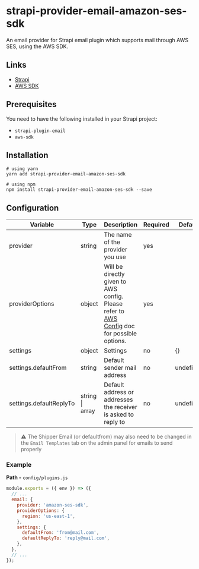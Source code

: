 # strapi-provider-email-amazon-ses-sdk

An email provider for Strapi email plugin which supports mail through AWS SES, using the AWS SDK.

## Links

* [Strapi](https://strapi.io)
* [AWS SDK](https://docs.aws.amazon.com/AWSJavaScriptSDK/latest/AWS.html)

## Prerequisites

You need to have the following installed in your Strapi project:
* `strapi-plugin-email`
* `aws-sdk`

## Installation
```
# using yarn
yarn add strapi-provider-email-amazon-ses-sdk

# using npm
npm install strapi-provider-email-amazon-ses-sdk --save

```

## Configuration

| Variable                | Type                    | Description                                                                                                                | Required | Default   |
| ----------------------- | ----------------------- | -------------------------------------------------------------------------------------------------------------------------- | -------- | --------- |
| provider                | string                  | The name of the provider you use                                                                                           | yes      |           |
| providerOptions         | object                  | Will be directly given to AWS config. Please refer to [AWS Config](https://docs.aws.amazon.com/AWSJavaScriptSDK/latest/AWS/Config.html#constructor-property) doc for possible options. | yes      |           |
| settings                | object                  | Settings                                                                                                                   | no       | {}        |
| settings.defaultFrom    | string                  | Default sender mail address                                                                                                | no       | undefined |
| settings.defaultReplyTo | string \| array<string> | Default address or addresses the receiver is asked to reply to                                                             | no       | undefined |

> :warning: The Shipper Email (or defaultfrom) may also need to be changed in the `Email Templates` tab on the admin panel for emails to send properly
### Example

**Path -** `config/plugins.js`

```js
module.exports = ({ env }) => ({
  // ...
  email: {
    provider: 'amazon-ses-sdk',
    providerOptions: {
      region: 'us-east-1',
    },
    settings: {
      defaultFrom: 'from@mail.com',
      defaultReplyTo: 'reply@mail.com',
    },
  },
  // ...
});
```
